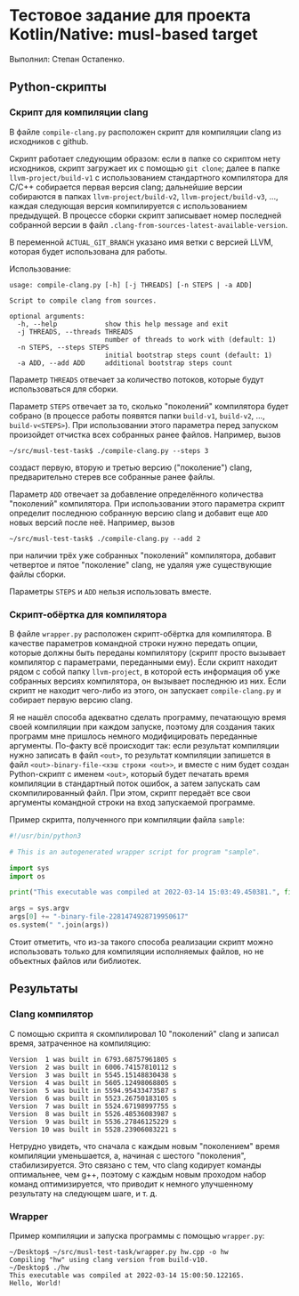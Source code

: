 # Тестовое задание для проекта Kotlin/Native: musl-based target

Выполнил: Степан Остапенко.

## Python-скрипты

### Скрипт для компиляции clang

В файле `compile-clang.py` расположен скрипт для компиляции clang из исходников с github.

Скрипт работает следующим образом: если в папке со скриптом нету исходников, скрипт загружает их с помощью `git clone`; далее в папке `llvm-project/build-v1` с использованием стандартного компилятора для C/C++ собирается первая версия clang; дальнейшие версии собираются в папках `llvm-project/build-v2`, `llvm-project/build-v3`, ..., каждая следующая версия компилируется с использованием предыдущей. В процессе сборки скрипт записывает номер последней собранной версии в файл `.clang-from-sources-latest-available-version`.

В переменной `ACTUAL_GIT_BRANCH` указано имя ветки с версией LLVM, которая будет использована для работы.

Использование:
```
usage: compile-clang.py [-h] [-j THREADS] [-n STEPS | -a ADD]

Script to compile clang from sources.

optional arguments:
  -h, --help            show this help message and exit
  -j THREADS, --threads THREADS
                        number of threads to work with (default: 1)
  -n STEPS, --steps STEPS
                        initial bootstrap steps count (default: 1)
  -a ADD, --add ADD     additional bootstrap steps count
```

Параметр `THREADS` отвечает за количество потоков, которые будут использоваться для сборки.

Параметр `STEPS` отвечает за то, сколько "поколений" компилятора будет собрано (в процессе работы появятся папки `build-v1`, `build-v2`, ..., `build-v<STEPS>`). При использовании этого параметра перед запуском произойдет отчистка всех собранных ранее файлов. Например, вызов
```console
~/src/musl-test-task$ ./compile-clang.py --steps 3
```
создаст первую, вторую и третью версию ("поколение") clang, предварительно стерев все собранные ранее файлы.

Параметр `ADD` отвечает за добавление определённого количества "поколений" компилятора. При использовании этого параметра скрипт определит последнюю собранную версию clang и добавит еще `ADD` новых версий после неё. Например, вызов
```console
~/src/musl-test-task$ ./compile-clang.py --add 2
```
при наличии трёх уже собранных "поколений" компилятора, добавит четвертое и пятое "поколение" clang, не удаляя уже существующие файлы сборки.

Параметры `STEPS` и `ADD` нельзя использовать вместе.

### Скрипт-обёртка для компилятора

В файле `wrapper.py` расположен скрипт-обёртка для компилятора. В качестве параметров командной строки нужно передать опции, которые должны быть переданы компилятору (скрипт просто вызывает компилятор с параметрами, переданными ему). Если скрипт находит рядом с собой папку `llvm-project`, в которой есть информация об уже собранных версиях компилятора, он вызывает последнюю из них. Если скрипт не находит чего-либо из этого, он запускает `compile-clang.py` и собирает первую версию clang.

Я не нашёл способа адекватно сделать программу, печатающую время своей компиляции при каждом запуске, поэтому для создания таких программ мне пришлось немного модифицировать переданные аргументы. По-факту всё происходит так: если результат компиляции нужно записать в файл `<out>`, то результат компиляции запишется в файл `<out>-binary-file-<хэш строки <out>>`, и вместе с ним будет создан Python-скрипт с именем `<out>`, который будет печатать время компиляции в стандартный поток ошибок, а затем запускать сам скомпилированный файл. При этом, скрипт передаёт все свои аргументы командной строки на вход запускаемой программе.

Пример скрипта, полученного при компиляции файла `sample`:
```python
#!/usr/bin/python3

# This is an autogenerated wrapper script for program "sample".

import sys
import os

print("This executable was compiled at 2022-03-14 15:03:49.450381.", file = sys.stderr)

args = sys.argv
args[0] += "-binary-file-2281474928719950617"
os.system(" ".join(args))
```

Стоит отметить, что из-за такого способа реализации скрипт можно использовать только для компиляции исполняемых файлов, но не объектных файлов или библиотек.

## Результаты

### Clang компилятор

С помощью скрипта я скомпилировал 10 "поколений" clang и записал время, затраченное на компиляцию:
```
Version  1 was built in 6793.68757961805 s
Version  2 was built in 6006.74157810112 s
Version  3 was built in 5545.15148830438 s
Version  4 was built in 5605.12498068805 s
Version  5 was built in 5594.95433473587 s
Version  6 was built in 5523.26750183105 s
Version  7 was built in 5524.67198997755 s
Version  8 was built in 5526.48536083987 s
Version  9 was built in 5536.27846125229 s
Version 10 was built in 5528.23906083221 s
```

Нетрудно увидеть, что сначала с каждым новым "поколением" время компиляции уменьшается, а, начиная с шестого "поколения", стабилизируется. Это связано с тем, что clang кодирует команды оптимальнее, чем g++, поэтому с каждым новым проходом набор команд оптимизируется, что приводит к немного улучшенному результату на следующем шаге, и т. д.

### Wrapper

Пример компиляции и запуска программы с помощью `wrapper.py`:
```console
~/Desktop$ ~/src/musl-test-task/wrapper.py hw.cpp -o hw
Compiling "hw" using clang version from build-v10.
~/Desktop$ ./hw 
This executable was compiled at 2022-03-14 15:00:50.122165.
Hello, World!
```

